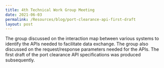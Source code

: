 ```yaml
---
title: 4th Technical Work Group Meeting
date: 2021-06-03
permalink: /Resources/blog/port-clearance-api-first-draft
layout: post
---
```






The group discussed on the interaction map between various systems to identify the APIs needed to facilitate data exchange. The group also discussed on the request/response parameters needed for the APIs. The first draft of the port clearance API specifications was produced subsequently.